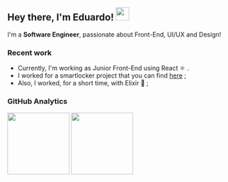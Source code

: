 ## Hey there, I'm Eduardo! <img src= "https://user-images.githubusercontent.com/26300784/170683899-22b62921-40db-4631-822b-8de922e6ae16.gif" width ="30" >



I'm a **Software Engineer**, passionate about Front-End, UI/UX and Design!

### Recent work
- Currently, I'm working as Junior Front-End using React ⚛ .
- I worked for a smartlocker project that you can find [here](https://gitlab.com/oz_wonderland/py-locker) ;
- Also, I worked, for a short time, with Elixir 🧪 ;



### GitHub Analytics

<p align="left">
  <img height="140em"  src= "https://github-readme-stats.vercel.app/api?username=Edix96&show_icons=true&theme=tokyonight">
  <img height="140em"  src= "https://github-readme-stats.vercel.app/api/top-langs/?username=Edix96&show_icons=true&theme=tokyonight&layout=compact">
</p>

<!---
Edix96/Edix96 is a ✨ special ✨ repository because its `README.md` (this file) appears on your GitHub profile.
You can click the Preview link to take a look at your changes.
--->
